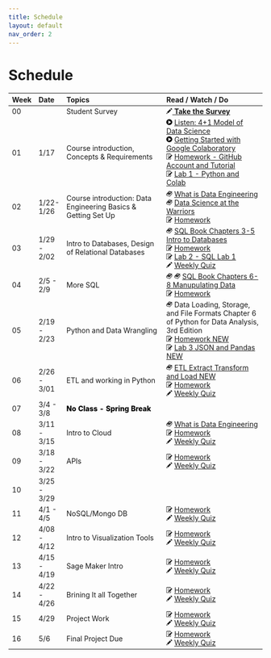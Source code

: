 ```yaml
---
title: Schedule
layout: default
nav_order: 2
---
```


# Schedule

<style>
  /* td a { color:white;} */
  .noclass { font-weight:800;color:black;}
</style>

<table>
  <thead>
    <tr>
      <th style="text-align:left;">Week</th>
      <th style="text-align:left;">Date</th>
      <th style="text-align:left;width:40%;">Topics</th>
      <th style="text-align:left;width:40%;">Read / Watch / Do</th>
    </tr>
  </thead>
  <tbody>
    <tr>
      <td>00</td>
      <td> </td>
      <td>Student Survey</td>
      <td>
        <a href="https://virginia.az1.qualtrics.com/jfe/form/SV_4SH5mbhMVMYJDJY" target="_new"><img src="./images/writing.png" /> <b>Take the Survey</b></a>
      </td>
    </tr>
    <tr>
      <td>01</td>
      <td>1/17</td>
      <td>Course introduction, Concepts & Requirements</td>
      <td>
        <img src="./images/video.png" /> <a href="https://uvadatapoints.castos.com/episodes/4-1-model-of-data-science" target="_new">Listen: 4+1 Model of Data Science</a> <br />
        <img src="./images/video.png" /> <a href="https://www.youtube.com/watch?v=inN8seMm7UI" target="_new">Getting Started with Google Colaboratory</a> <br />
        <img src="./images/homework.png" /> <a href="https://canvas.its.virginia.edu/courses/95426/assignments/450753" target="_new">Homework - GitHub Account and Tutorial</a> <br />
        <img src="./images/homework.png" /> <a href="https://canvas.its.virginia.edu/courses/95426/assignments/452575" target="_new">Lab 1 - Python and Colab</a> <br />
      </td>
    </tr>
    <tr>
      <td>02</td>
      <td>1/22-1/26</td>
      <td>Course introduction: Data Engineering Basics & Getting Set Up</td>
      <td>
        <img src="./images/book.png" /> <a href="https://blog.pragmaticengineer.com/what-is-data-engineering/" target="_new">What is Data Engineering</a> <br />
        <img src="./images/book.png" /> <a href="https://hbsp.harvard.edu/import/1135617" target="_new">Data Science at the Warriors</a> <br />
        <img src="./images/homework.png" /> <a href="" target="_new">Homework</a> <br />
      </td>
    </tr>
    <tr>
      <td>03</td>
      <td>1/29 - 2/02</td>
      <td>Intro to Databases, Design of Relational Databases</td>
      <td>
        <img src="./images/book.png" /> <a href="https://www.oreilly.com/library/view/learning-mysql-and/9781449362898//" target="_new">SQL Book Chapters 3-5 Intro to Databases</a> <br />     
        <img src="./images/homework.png" /> <a href="" target="_new">Homework</a> <br />
        <img src="./images/homework.png" /> <a href="https://canvas.its.virginia.edu/courses/95426/assignments/459280" target="_new">Lab 2 - SQL Lab 1</a> <br />
        <img src="./images/writing.png" /> <a href="https://canvas.its.virginia.edu/courses/95426/quizzes/120024">Weekly Quiz</a> <br />
      </td>
    </tr>
    <tr>
      <td>04</td>
      <td>2/5 - 2/9</td>
      <td>More SQL</td>
      <td>
        <img src="./images/book.png" /> <img src="./images/book.png" /> <a href="https://www.oreilly.com/library/view/learning-mysql-and/9781449362898//" target="_new">SQL Book Chapters 6-8 Manupulating Data</a> <br />     
        <img src="./images/homework.png" /> <a href="https://canvas.its.virginia.edu/courses/95426/assignments/462175" target="_new">Homework</a> <br />
      </td>
    </tr>
    <tr>
      <td>05</td>
      <td>2/19 - 2/23</td>
      <td >Python and Data Wrangling</td>
      <td>
        <img src="./images/book.png" /> Data Loading, Storage, and File Formats Chapter 6 of Python for Data Analysis, 3rd Edition <br />     
        <img src="./images/homework.png" /> <a href="https://canvas.its.virginia.edu/courses/95426/assignments/465417" target="_new">Homework NEW</NEW></a> <br />
        <img src="./images/homework.png" /> <a href="https://canvas.its.virginia.edu/courses/95426/assignments/465408" target="_new">Lab 3 JSON and Pandas NEW </a> <br />
      </td>
    </tr>
    <tr>
      <td>06</td>
      <td>2/26 - 3/01</td>
      <td>ETL and working in Python</td>
      <td>
        <img src="./images/book.png" /> <a href="https://medium.com/@jesus.cantu217/a-beginners-guide-to-etl-with-python-74d8063d7266" target="_new">ETL Extract Transform and Load NEW </a> <br />     
        <img src="./images/homework.png" /> <a href=https://canvas.its.virginia.edu/courses/95426/assignments/468545" target="_new">Homework</a> <br />
        <img src="./images/writing.png" /> <a href="">Weekly Quiz</a> <br />
      </td>
    </tr>
    <tr>
      <td>07</td>
      <td>3/4 - 3/8</td>
      <td class="noclass" colspan=2>No Class - Spring Break</td>
    </tr>
    <tr>
      <td>08</td>
      <td>3/11 - 3/15</td>
      <td>Intro to Cloud</td>
      <td>
        <img src="./images/book.png" /> <a href="https://blog.pragmaticengineer.com/what-is-data-engineering/" target="_new">What is Data Engineering</a> <br />     
        <img src="./images/homework.png" /> <a href="" target="_new">Homework</a> <br />
        <img src="./images/writing.png" /> <a href="">Weekly Quiz</a> <br />
      </td>
    </tr>
    <tr>
      <td>09</td>
      <td>3/18 - 3/22</td>
      <td>APIs</td>
      <td>
        <img src="./images/homework.png" /> <a href="" target="_new">Homework</a> <br />
        <img src="./images/writing.png" /> <a href="">Weekly Quiz</a> <br />
      </td>
    </tr>
    <tr>
      <td>10</td>
      <td>3/25 - 3/29</td>
      <td> </td>
    </tr>
    <tr>
      <td>11</td>
      <td>4/1 - 4/5</td>
      <td>NoSQL/Mongo DB</td>
      <td>
        <img src="./images/homework.png" /> <a href="" target="_new">Homework</a> <br />
        <img src="./images/writing.png" /> <a href="">Weekly Quiz</a> <br />
      </td>
    </tr>
    <tr>
      <td>12</td>
      <td>4/08 - 4/12</td>
      <td>Intro to Visualization Tools</td>
      <td>
        <img src="./images/homework.png" /> <a href="" target="_new">Homework</a> <br />
        <img src="./images/writing.png" /> <a href="">Weekly Quiz</a> <br />
      </td>
    </tr>
    <tr>
      <td>13</td>
      <td>4/15 - 4/19</td>
      <td>Sage Maker Intro</td>
      <td>
        <img src="./images/homework.png" /> <a href="" target="_new">Homework</a> <br />
        <img src="./images/writing.png" /> <a href="">Weekly Quiz</a> <br />
      </td>
    </tr>
    <tr>
      <td>14</td>
      <td>4/22 - 4/26</td>
      <td>Brining It all Together</td>
      <td>
        <img src="./images/homework.png" /> <a href="" target="_new">Homework</a> <br />
        <img src="./images/writing.png" /> <a href="">Weekly Quiz</a> <br />
      </td>
    </tr>
    <tr>
      <td>15</td>
      <td>4/29</td>
      <td>Project Work</td>
      <td>
        <img src="./images/homework.png" /> <a href="" target="_new">Homework</a> <br />
        <img src="./images/writing.png" /> <a href="">Weekly Quiz</a> <br />
      </td>
    </tr>
    <tr>
      <td>16</td>
      <td>5/6</td>
      <td>Final Project Due</td>
      <td>
        <img src="./images/homework.png" /> <a href="" target="_new">Homework</a> <br />
        <img src="./images/writing.png" /> <a href="">Weekly Quiz</a> <br />
      </td>
    </tr>
  
  </tbody>
</table>
